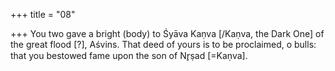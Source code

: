 +++
title = "08"

+++
You two gave a bright (body) to Śyāva Kaṇva [/Kaṇva, the Dark One]  of the great flood [?], Aśvins.
That deed of yours is to be proclaimed, o bulls: that you bestowed fame  upon the son of Nr̥ṣad [=Kaṇva].